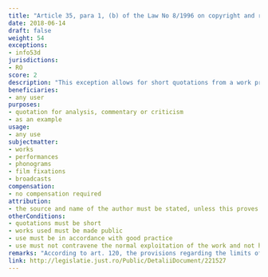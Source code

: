 ```yaml
---
title: "Article 35, para 1, (b) of the Law No 8/1996 on copyright and related rights"
date: 2018-06-14
draft: false
weight: 54
exceptions:
- info53d
jurisdictions:
- RO
score: 2
description: "This exception allows for short quotations from a work previously made public for the purpose of analysis, commentary or criticism or as an example, insofar as their use justifies the length of the quotation." 
beneficiaries:
- any user
purposes: 
- quotation for analysis, commentary or criticism 
- as an example
usage:
- any use
subjectmatter:
- works
- performances
- phonograms
- film fixations
- broadcasts
compensation:
- no compensation required
attribution: 
- the source and name of the author must be stated, unless this proves impossible; in the case of works of plastic, photographic or architectural art, the place where the original is located must also be mentioned
otherConditions: 
- quotations must be short
- works used must be made public
- use must be in accordance with good practice
- use must not contravene the normal exploitation of the work and not harm the author
remarks: "According to art. 120, the provisions regarding the limits of copyright also apply accordingly to related rights. Under art. 134 they apply by analogy to broadcasting organizations."
link: http://legislatie.just.ro/Public/DetaliiDocument/221527
---
```

